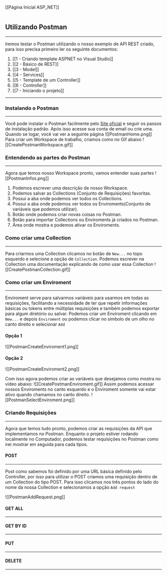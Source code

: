 [[Página Inicial ASP_NET]]

```table-of-contents
```

## Utilizando Postman
---
Iremos testar o Postman utilizando o nosso exemplo de API REST criado, para isso precisa primeiro ler os seguinte documentos:
1. [[1 - Criando template ASPNET no Visual Studio]]
2. [[2 - Básico de REST]]
3. [[3 - Model]]
4. [[4 - Services]]
5. [[5 - Template de um Controller]]
6. [[6 - Controller]]
7. [[7 - Iniciando o projeto]]
---
### Instalando o Postman
---
Você pode instalar o Postman facilmente pelo [Site oficial](https://www.postman.com/downloads/) e seguir os passos de instalação padrão.
Após isso acesse sua conta de email ou crie uma.
Quando se logar, você vai ver a seguinte página
![[PostmanHome.png]]
Para criar um Workspace de trabalho, criamos como no Gif abaixo
![[CreatePostmanWorkspace.gif]]
### Entendendo as partes do Postman
---
Agora que temos nosso Workspace pronto, vamos entender suas partes
![[PostmanInfos.png]]
1. Podemos escrever uma descrição de nosso Workspace.
2. Podemos salvar as Collections (Conjunto de Requisições) favoritas.
3. Possui a aba onde podemos ver todos os Collections.
4. Possui a aba onde podemos ver todos os Enviroments(Conjunto de variáveis que podemos utilizar).
5. Botão onde podemos criar novas coisas no Postman.
6. Botão para importar Collections ou Enviroments já criados no Postman.
7. Área onde mostra e podemos ativar os Enviroments.
### Como criar uma Collection
---
Para criarmos uma Collection clicamos no botão de `New...` no topo esquerdo e selecione a opção de `Collection`.
Podemos escrever na Collection uma documentação explicando de como usar essa Collection
![[CreatePostmanCollection.gif]]
### Como criar um Enviroment
---
Enviroment serve para salvarmos variáveis para usarmos em todas as requisições, facilitando a necessidade de ter que repetir informações básicas ou tokens entre múltiplas requisições e também podemos exportar para algum diretório ou salvar.
Podemos criar um Enviroment clicando em `New...` e depois `Enviroment` ou podemos clicar no símbolo de um olho no canto direito e selecionar `Add`
#### Opção 1

![[PostmanCreateEnviroment1.png]]
#### Opção 2

![[PostmanCreateEnviroment2.png]]

Com isso agora podemos criar as variáveis que desejamos como mostra no vídeo abaixo:
![[CreatePostmanEnviroment.gif]]
Assim podemos acessar nossos Enviroments no canto esquerdo e o Enviroment somente vai estar ativo quando chamamos no canto direito.
![[PostmanSelectEnviroment.png]]
### Criando Requisições
---
Agora que temos tudo pronto, podemos criar as requisições da API que implementamos no Postman.
Enquanto o projeto estiver rodando localmente no Computador, podemos testar requisições no Postman como irei mostrar em seguida para cada tipos.
#### POST
---
Post como sabemos foi definido por uma URL básica definido pelo Controller, por isso para utilizar o POST criamos uma requisição dentro de um Collection do tipo POST.
Para isso clicamos nos três pontos do lado do nome da nossa Collection e selecionamos a opção
`Add request`

![[PostmanAddRequest.png]]


#### GET ALL
---
#### GET BY ID
---
#### PUT
---
#### DELETE
---
